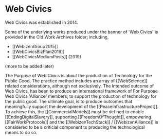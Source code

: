 # Web Civics

Web Civics was established in 2014. 

Some of the underlying works produced under the banner of 'Web Civics' is provided in the Old Work Archives folder; including,

- [[WebizenGroup2015]]
- [[WebCivicsBizPlan2018]]
- [[WebCivicsMediumPosts]] (2019)

(more to be added later)

The Purpose of Web Civics is about the production of Technology for the Public Good.  The practice method includes an array of [[WebScience]] related considerations, although not exclusively.  The Intended outcome of Web Civics, has been to produce an international framework of For Purpose Web Civics 'Alliance' members; to support the production of technology for the public good.  The ultimate goal, is to produce outcomes that meaningfully support the development of the [[PeaceInfrastructureProject]]. To achieve this, the [[CommercialModels]] must be defined to enable [[EndingDigitalSlavery]], supporting [[FreedomOfThought]], empowering [[FairWorkProtocols]] and the [[WebizenTechStack]] / [[WebizenAlliance]] is considered to be a criticial component to producing the technological means to do so. 

